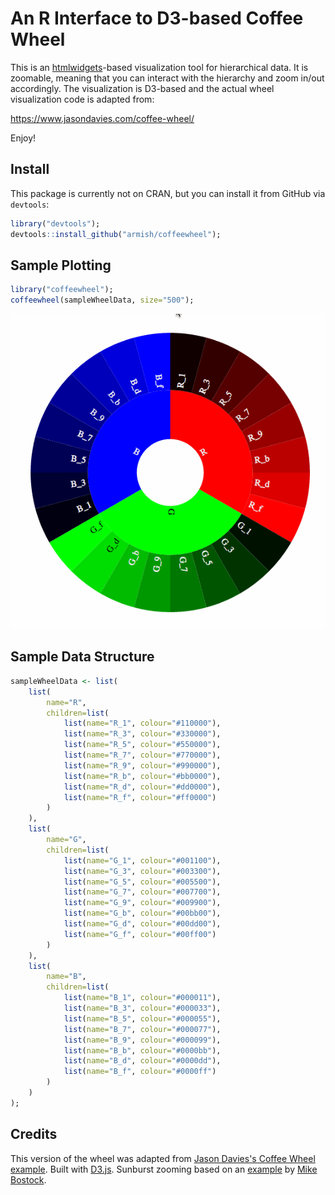 # An R Interface to D3-based Coffee Wheel
This is an [htmlwidgets](http://www.htmlwidgets.org/)-based visualization tool for hierarchical data.
It is zoomable, meaning that you can interact with the hierarchy and zoom in/out accordingly.
The visualization is D3-based and the actual wheel visualization code is adapted from:

https://www.jasondavies.com/coffee-wheel/

Enjoy!

## Install
This package is currently not on CRAN, but you can install it from GitHub via `devtools`:

```r
library("devtools");
devtools::install_github("armish/coffeewheel");
```

## Sample Plotting
```r
library("coffeewheel");
coffeewheel(sampleWheelData, size="500");
```

![Zoomable Wheel](./ZoomableCoffeeWheel.gif)

## Sample Data Structure
```r
sampleWheelData <- list(
	list(
		name="R",
		children=list(
			list(name="R_1", colour="#110000"),
			list(name="R_3", colour="#330000"),
			list(name="R_5", colour="#550000"),
			list(name="R_7", colour="#770000"),
			list(name="R_9", colour="#990000"),
			list(name="R_b", colour="#bb0000"),
			list(name="R_d", colour="#dd0000"),
			list(name="R_f", colour="#ff0000")
		)
	),
	list(
		name="G",
		children=list(
			list(name="G_1", colour="#001100"),
			list(name="G_3", colour="#003300"),
			list(name="G_5", colour="#005500"),
			list(name="G_7", colour="#007700"),
			list(name="G_9", colour="#009900"),
			list(name="G_b", colour="#00bb00"),
			list(name="G_d", colour="#00dd00"),
			list(name="G_f", colour="#00ff00")
		)
	),
	list(
		name="B",
		children=list(
			list(name="B_1", colour="#000011"),
			list(name="B_3", colour="#000033"),
			list(name="B_5", colour="#000055"),
			list(name="B_7", colour="#000077"),
			list(name="B_9", colour="#000099"),
			list(name="B_b", colour="#0000bb"),
			list(name="B_d", colour="#0000dd"),
			list(name="B_f", colour="#0000ff")
		)
	)
);
```

## Credits
This version of the wheel was adapted from [Jason Davies's Coffee Wheel example](https://www.jasondavies.com/coffee-wheel/). 
Built with [D3.js](http://d3js.org/). Sunburst zooming based on an [example](http://bl.ocks.org/mbostock/4348373) by [Mike Bostock](http://bost.ocks.org/mike).
